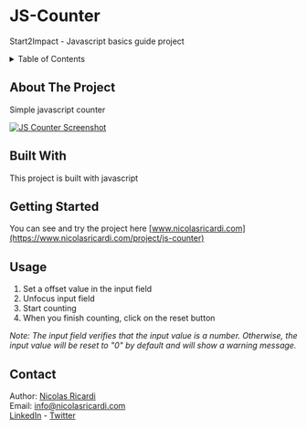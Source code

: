 # JS-Counter
Start2Impact - Javascript basics guide project

<details>
  <summary>Table of Contents</summary>
  <ol>
    <li><a href="#about-the-project">About The Project</a></li>
    <li><a href="#built-with">Built With</a></li>
    <li><a href="#getting-started">Getting Started</a></li>
    <li><a href="#usage">Usage</a></li>
    <li><a href="#contact">Contact</a></li>
  </ol>
</details>

## About The Project
Simple javascript counter

[![JS Counter Screenshot](https://www.nicolasricardi.com/project/js-counter/assets/images/appcounter.png)](https://www.nicolasricardi.com/project/js-counter)

## Built With
This project is built with javascript

## Getting Started
You can see and try the project here [www.nicolasricardi.com](https://www.nicolasricardi.com/project/js-counter)

## Usage

 1. Set a offset value in the input field 
 2. Unfocus input field
 3. Start counting
 4. When you finish counting, click on the reset button

*Note: The input field verifies that the input value is a number. Otherwise, the input value will be reset to "0" by default and will show a warning message.*


## Contact

Author: [Nicolas Ricardi](www.nicolasricardi.com) <br />
Email: [info@nicolasricardi.com](mailto:info@nicolasricardi.com)<br />
[LinkedIn](https://www.linkedin.com/in/nicolasricardi/) - [Twitter](https://twitter.com/nick_ricardi00)
